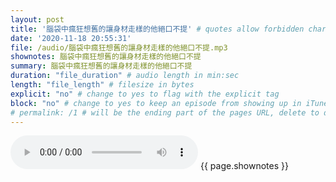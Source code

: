```yaml
---
layout: post
title: '腦袋中瘋狂想舊的讓身材走樣的他絕口不提' # quotes allow forbidden characters like the colon
date: '2020-11-18 20:55:31'
file: /audio/腦袋中瘋狂想舊的讓身材走樣的他絕口不提.mp3
shownotes: 腦袋中瘋狂想舊的讓身材走樣的他絕口不提
summary: 腦袋中瘋狂想舊的讓身材走樣的他絕口不提
duration: "file_duration" # audio length in min:sec
length: "file_length" # filesize in bytes
explicit: "no" # change to yes to flag with the explicit tag
block: "no" # change to yes to keep an episode from showing up in iTunes
# permalink: /1 # will be the ending part of the pages URL, delete to default to the title
---
```


<audio controls>
<source src="{{site.url}}{{site.baseurl}}{{ page.file }}" type="audio/x-mp3">
Your browser does not support the audio element.
</audio>
{{ page.shownotes }}
